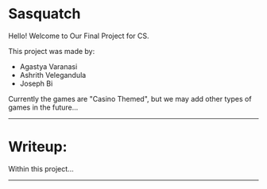 # Sasquatch

Hello! Welcome to Our Final Project for CS.

This project was made by:
-  Agastya Varanasi
-  Ashrith Velegandula
-  Joseph Bi

Currently the games are "Casino Themed", but we may add other types of games in the future...

------------------------------------------------------------------------------------------------------------------------------------------------
# Writeup:

Within this project...

------------------------------------------------------------------------------------------------------------------------------------------------
